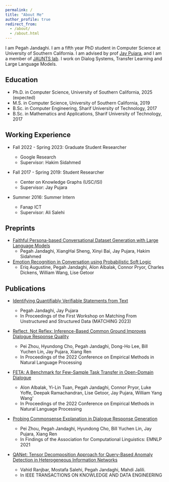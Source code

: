 ```yaml
---
permalink: /
title: "About Me"
author_profile: true
redirect_from: 
  - /about/
  - /about.html
---
```


I am Pegah Jandaghi. I am a fifth year PhD student in Computer Science at University of Southern California. 
I am advised by prof [Jay Pujara](https://www.jaypujara.org/), and I am a member of [JAUNTS lab](https://www.jauntslab.org/index.html). 
I work on Dialog Systems, Transfer Learning and Large Language Models.

Education
------
* Ph.D. in Computer Science, University of Southern California, 2025 (expected)
* M.S. in Computer Science, University of Southern California, 2019
* B.Sc. in Computer Engineering, Sharif University of Technology, 2017
* B.Sc. in Mathematics and Applications, Sharif University of Technology, 2017

Working Experience
------
* Fall 2022 - Spring 2023: Graduate Student Researcher
  * Google Research
  * Supervisor: Hakim Sidahmed

* Fall 2017 - Spring 2019: Student Researcher
  * Center on Knowledge Graphs (USC/ISI)
  * Supervisor: Jay Pujara

* Summer 2016: Summer Intern
  * Fanap ICT 
  * Supervisor: Ali Salehi

Preprints
-------
* [Faithful Persona-based Conversational Dataset Generation with Large Language Models](https://arxiv.org/abs/2312.10007.pdf)
  * Pegah Jandaghi, XiangHai Sheng, Xinyi Bai, Jay Pujara, Hakim Sidahmed
* [Emotion Recognition in Conversation using Probabilistic Soft Logic](https://arxiv.org/abs/2207.07238.pdf)
  * Eriq Augustine, Pegah Jandaghi, Alon Albalak, Connor Pryor, Charles Dickens, William Wang, Lise Getoor

Publications
------
* [Identifying Quantifiably Verifiable Statements from Text](https://aclanthology.org/2023.matching-1.2.pdf)
  * Pegah Jandaghi, Jay Pujara
  * In Proceedings of the First Workshop on Matching From Unstructured and Structured Data (MATCHING 2023)

* [Reflect, Not Reflex: Inference-Based Common Ground Improves Dialogue Response Quality](https://aclanthology.org/2022.emnlp-main.714.pdf)
  * Pei Zhou, Hyundong Cho, Pegah Jandaghi, Dong-Ho Lee, Bill Yuchen Lin, Jay Pujara, Xiang Ren
  * In Proceedings of the 2022 Conference on Empirical Methods in Natural Language Processing

* [FETA: A Benchmark for Few-Sample Task Transfer in Open-Domain Dialogue](https://aclanthology.org/2022.emnlp-main.751.pdf)
  * Alon Albalak, Yi-Lin Tuan, Pegah Jandaghi, Connor Pryor, Luke Yoffe, Deepak Ramachandran, Lise Getoor, Jay Pujara, William Yang Wang' 
  * In Proceedings of the 2022 Conference on Empirical Methods in Natural Language Processing

* [Probing Commonsense Explanation in Dialogue Response Generation](https://aclanthology.org/2021.findings-emnlp.349.pdf)
  * Pei Zhou, Pegah Jandaghi, Hyundong Cho, Bill Yuchen Lin, Jay Pujara, Xiang Ren
  * In Findings of the Association for Computational Linguistics: EMNLP 2021

* [QANet: Tensor Decomposition Approach for Query-Based Anomaly Detection in Heterogeneous Information Networks](https://ieeexplore.ieee.org/stamp/stamp.jsp?tp=&arnumber=8488508&tag=1)
  * Vahid Ranjbar, Mostafa Salehi, Pegah Jandaghi, Mahdi Jalili.
  * In IEEE TRANSACTIONS ON KNOWLEDGE AND DATA ENGINEERING
